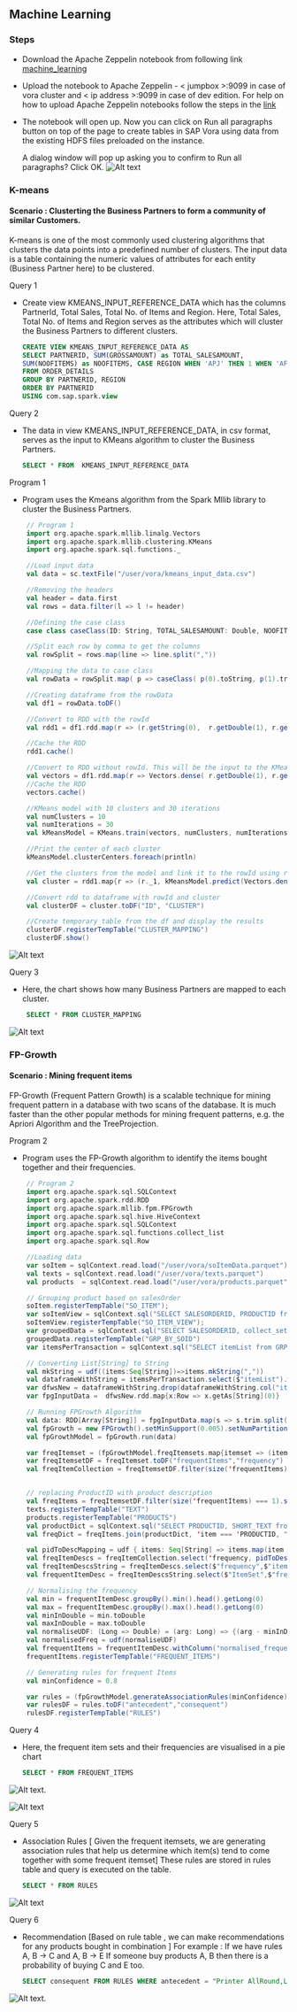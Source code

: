 ## Machine Learning

### Steps

- Download the Apache Zeppelin notebook from following link [machine_learning](./../../zeppelin_notebooks/machine_learning.json)

- Upload the notebook to Apache Zeppelin - < jumpbox >:9099 in case of vora cluster and < ip address >:9099 in case of dev edition. 
     For help on how to upload Apache Zeppelin notebooks follow the steps in the [link](https://zeppelin.apache.org/docs/0.6.0/quickstart/explorezeppelinui.html)
- The notebook will open up. Now you can click on Run all paragraphs button on top of the page to create tables in SAP Vora using       data from the existing HDFS files preloaded on the instance. 

   A dialog window will pop up asking you to confirm to Run all paragraphs? Click OK. 
      ![Alt text](./images/run.PNG "Optional title")

    
### K-means

#### Scenario  : Clusterting the Business Partners to form a community of similar Customers.

K-means is one of the most commonly used clustering algorithms that clusters the data points into a predefined number of clusters. The input data is a table containing the numeric values of attributes for each entity (Business Partner here) to be clustered.

Query 1
- Create view KMEANS_INPUT_REFERENCE_DATA which has the columns PartnerId, Total Sales, Total No. of Items and Region. Here, Total Sales, Total No. of Items and Region serves as the attributes which will cluster the Business Partners to different clusters. 

    ```sql
    CREATE VIEW KMEANS_INPUT_REFERENCE_DATA AS
    SELECT PARTNERID, SUM(GROSSAMOUNT) as TOTAL_SALESAMOUNT, 
    SUM(NOOFITEMS) as NOOFITEMS, CASE REGION WHEN 'APJ' THEN 1 WHEN 'AFR' THEN 2 WHEN 'AMER' THEN 3 WHEN 'EMEA' THEN 4 END as REGION
    FROM ORDER_DETAILS
    GROUP BY PARTNERID, REGION 
    ORDER BY PARTNERID
    USING com.sap.spark.view
    ```

Query 2
- The data in view KMEANS_INPUT_REFERENCE_DATA, in csv format, serves as the input to KMeans algorithm to cluster the Business Partners.
      
     ```sql
     SELECT * FROM  KMEANS_INPUT_REFERENCE_DATA
     ```

Program 1
- Program uses the Kmeans algorithm from the Spark Mllib library to cluster the Business Partners. 

     ```scala
      // Program 1
      import org.apache.spark.mllib.linalg.Vectors
      import org.apache.spark.mllib.clustering.KMeans
      import org.apache.spark.sql.functions._

      //Load input data
      val data = sc.textFile("/user/vora/kmeans_input_data.csv")

      //Removing the headers
      val header = data.first
      val rows = data.filter(l => l != header)

      //Defining the case class
      case class caseClass(ID: String, TOTAL_SALESAMOUNT: Double, NOOFITEMS: Double, REGION: Int)

      //Split each row by comma to get the columns
      val rowSplit = rows.map(line => line.split(","))

      //Mapping the data to case class
      val rowData = rowSplit.map( p => caseClass( p(0).toString, p(1).trim.toDouble, p(2).trim.toDouble, p(3).trim.toInt))

      //Creating dataframe from the rowData
      val df1 = rowData.toDF()

      //Convert to RDD with the rowId
      val rdd1 = df1.rdd.map(r => (r.getString(0),  r.getDouble(1), r.getDouble(2), r.getInt(3)))

      //Cache the RDD
      rdd1.cache()

      //Convert to RDD without rowId. This will be the input to the KMeans algorithm
      val vectors = df1.rdd.map(r => Vectors.dense( r.getDouble(1), r.getDouble(2), r.getInt(3)))
      //Cache the RDD
      vectors.cache()

      //KMeans model with 10 clusters and 30 iterations
      val numClusters = 10
      val numIterations = 30
      val kMeansModel = KMeans.train(vectors, numClusters, numIterations)

      //Print the center of each cluster
      kMeansModel.clusterCenters.foreach(println)

      //Get the clusters from the model and link it to the rowId using rdd1
      val cluster = rdd1.map{r => (r._1, kMeansModel.predict(Vectors.dense(r._2, r._3, r._4) ))}

      //Convert rdd to dataframe with rowId and cluster
      val clusterDF = cluster.toDF("ID", "CLUSTER")

      //Create temporary table from the df and display the results 
      clusterDF.registerTempTable("CLUSTER_MAPPING")
      clusterDF.show()

     ```
![Alt text](./images/image1.PNG "Optional title")

Query 3
- Here, the chart shows how many Business Partners are mapped to each cluster.
      
   ```sql
    SELECT * FROM CLUSTER_MAPPING
   ```

![Alt text](./images/image02.png "Optional title")

    


### FP-Growth 

#### Scenario  : Mining frequent items 

FP-Growth (Frequent Pattern Growth) is a scalable technique for mining frequent pattern in a database with two scans of the database. It is much faster than the other popular methods for mining frequent patterns, e.g. the Apriori Algorithm and the TreeProjection.
      
Program 2 
- Program uses the FP-Growth algorithm to identify the items bought together and their frequencies.

     ```scala
      // Program 2
      import org.apache.spark.sql.SQLContext
      import org.apache.spark.rdd.RDD
      import org.apache.spark.mllib.fpm.FPGrowth
      import org.apache.spark.sql.hive.HiveContext
      import org.apache.spark.sql.SQLContext
      import org.apache.spark.sql.functions.collect_list
      import org.apache.spark.sql.Row

      //Loading data
      var soItem = sqlContext.read.load("/user/vora/soItemData.parquet")
      val texts = sqlContext.read.load("/user/vora/texts.parquet")
      val products  = sqlContext.read.load("/user/vora/products.parquet")

      // Grouping product based on salesOrder
      soItem.registerTempTable("SO_ITEM");
      var soItemView = sqlContext.sql("SELECT SALESORDERID, PRODUCTID from SO_ITEM")
      soItemView.registerTempTable("SO_ITEM_VIEW");
      var groupedData = sqlContext.sql("SELECT SALESORDERID, collect_set(PRODUCTID) as itemList from SO_ITEM_VIEW group by SALESORDERID")
      groupedData.registerTempTable("GRP_BY_SOID")
      var itemsPerTransaction = sqlContext.sql("SELECT itemList from GRP_BY_SOID")

      // Converting List[String] to String
      val mkString = udf((items:Seq[String])=>items.mkString(","))
      val dataframeWithString = itemsPerTransaction.select($"itemList").withColumn("arrayString",mkString($"itemList"))
      var dfwsNew = dataframeWithString.drop(dataframeWithString.col("itemList"))
      var fpgInputData =  dfwsNew.rdd.map{x:Row => x.getAs[String](0)}

      // Running FPGrowth Algorithm
      val data: RDD[Array[String]] = fpgInputData.map(s => s.trim.split(','))
      val fpGrowth = new FPGrowth().setMinSupport(0.005).setNumPartitions(10)
      val fpGrowthModel = fpGrowth.run(data)

      var freqItemset = (fpGrowthModel.freqItemsets.map{itemset => (itemset.items,  itemset.freq)})
      var freqItemsetDF = freqItemset.toDF("frequentItems","frequency")
      val freqItemCollection = freqItemsetDF.filter(size('frequentItems) > 1)


      // replacing ProductID with product description
      val freqItems = freqItemsetDF.filter(size('frequentItems) === 1).select('frequentItems(0).as('item), 'frequency)
      texts.registerTempTable("TEXT")
      products.registerTempTable("PRODUCTS")
      val productDict = sqlContext.sql("SELECT PRODUCTID, SHORT_TEXT from PRODUCTS join TEXT where NAMEID == TEXTID")
      val freqDict = freqItems.join(productDict, 'item === 'PRODUCTID, "left").select('item, 'SHORT_TEXT).as[(String, String)].collect().toMap

      val pidToDescMapping = udf { items: Seq[String] => items.map(item => freqDict(item)) }
      val freqItemDescs = freqItemCollection.select('frequency, pidToDescMapping('frequentItems).as('itemDescs))
      val freqItemDescsString = freqItemDescs.select($"frequency",$"itemDescs").withColumn("ItemSet",mkString($"itemDescs"))
      val frequentItemDesc = freqItemDescsString.select($"ItemSet",$"frequency")

      // Normalising the frequency
      val min = frequentItemDesc.groupBy().min().head().getLong(0)
      val max = frequentItemDesc.groupBy().max().head().getLong(0)
      val minInDouble = min.toDouble
      val maxInDouble = max.toDouble
      val normaliseUDF: (Long => Double) = (arg: Long) => {(arg - minInDouble)/(maxInDouble - minInDouble)}
      val normalisedFreq = udf(normaliseUDF)
      val frequentItems = frequentItemDesc.withColumn("normalised_frequency", round(normalisedFreq(col("frequency")),2))
      frequentItems.registerTempTable("FREQUENT_ITEMS")

      // Generating rules for frequent Items
      val minConfidence = 0.8

      var rules = (fpGrowthModel.generateAssociationRules(minConfidence).map{ rule => (rule.antecedent.map(item => freqDict(item)).mkString(","), rule.consequent.map(item => freqDict(item)).mkString(","))})
      var rulesDF = rules.toDF("antecedent","consequent")
      rulesDF.registerTempTable("RULES")
     ```
     
Query 4
- Here, the frequent item sets and their frequencies are visualised in a pie chart
      
    ```sql
    SELECT * FROM FREQUENT_ITEMS
    ```

![Alt text](https://github.wdf.sap.corp/refapps/vine/blob/master/documentation/machine_learning/images/Frequencies%20of%20Items%20bought%20together.JPG "Optional title").
      


![Alt text](./images/Frequencies_Pie.JPG "Optional title")

Query 5
- Association Rules [ Given the frequent itemsets, we are generating association rules that help us determine which item(s) 
tend to come together with some frequent itemset]
         These rules are stored in rules table and query is executed on the table.
    ```sql
    SELECT * FROM RULES
    ```
         
![Alt text](./images/Association%20Rules.JPG "Optional title")


Query 6
- Recommendation [Based on rule table , we can make recommendations for any products bought in combination ]
           For example : If we have rules  
           A, B -> C and  A, B -> E
If someone buy products A, B then there is a probability of buying C and E too.
    
    ```sql
    SELECT consequent FROM RULES WHERE antecedent = "Printer AllRound,Laser STAR"
    ```
![Alt text](./images/Recommendation.JPG "Optional title").
     

